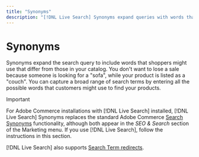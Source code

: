 ```yaml
---
title: "Synonyms"
description: "[!DNL Live Search] Synonyms expand queries with words that differ from those in your catalog."
---
```

# Synonyms

Synonyms expand the search query to include words that shoppers might use that differ from those in your catalog. You don't want to lose a sale because someone is looking for a "sofa", while your product is listed as a "couch". You can capture a broad range of search terms by entering all the possible words that customers might use to find your products.

>[!IMPORTANT]
>
>For Adobe Commerce installations with [!DNL Live Search] installed, [!DNL Live Search] Synonyms replaces the standard Adobe Commerce [Search Synonyms](https://experienceleague.adobe.com/docs/commerce-admin/catalog/catalog/search/search-terms.html#search-synonyms) functionality, although both appear in the *SEO & Search* section of the Marketing menu. If you use [!DNL Live Search], follow the instructions in this section.

[!DNL Live Search] also supports [Search Term redirects](https://experienceleague.adobe.com/docs/commerce-admin/catalog/catalog/search/search-terms.html).
